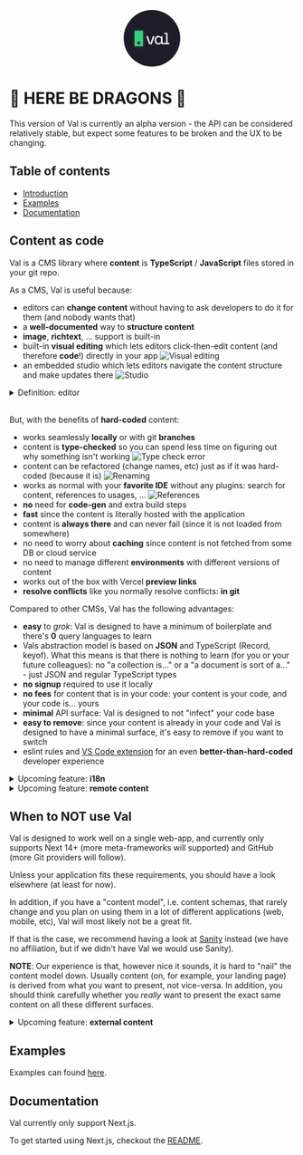 <p align="center">
  <p align="center">
    <a href="https://app.val.build">
<svg width="100" height="100" viewBox="0 0 944 944" fill="none" xmlns="http://www.w3.org/2000/svg">
<circle cx="472" cy="472" r="472" fill="#1D1C28"/>
<g filter="url(#filter0_d_14_601)">
<path d="M181 348C181 345.791 182.791 344 185 344H320C322.209 344 324 345.791 324 348V602C324 604.209 322.209 606 320 606H185C182.791 606 181 604.209 181 602V348Z" fill="#38CD80"/>
</g>
<g filter="url(#filter1_i_14_601)">
<circle cx="252" cy="550" r="24" fill="#1E1F2A"/>
</g>
<path d="M659.085 550.374H658.585H654.427C652.095 550.374 650.434 549.729 649.347 548.522C648.25 547.306 647.658 545.431 647.658 542.807V439.857C647.658 437.924 646.091 436.357 644.158 436.357H629.16C627.227 436.357 625.66 437.924 625.66 439.857V455.828C625.66 456.658 624.986 457.332 624.155 457.332C623.593 457.332 623.072 457.015 622.798 456.508C618.502 448.559 612.704 442.661 605.399 438.838C597.962 434.671 589.622 432.592 580.394 432.592C571.897 432.592 563.846 434.128 556.247 437.2C548.643 440.274 541.944 444.796 536.154 450.761L536.153 450.761C530.537 456.552 526.106 463.693 522.854 472.174C519.598 480.668 517.975 490.411 517.975 501.395V505.697C517.975 516.86 519.597 526.693 522.854 535.187C526.105 543.667 530.535 550.895 536.148 556.864L536.153 556.869L536.159 556.875C541.95 562.659 548.647 567.088 556.246 570.161L556.256 570.165C563.856 573.057 572.083 574.5 580.932 574.5C589.456 574.5 597.527 572.325 605.137 567.982C612.625 563.807 618.519 557.469 622.822 548.992C623.085 548.475 623.609 548.147 624.176 548.147H624.546C625.161 548.147 625.66 548.646 625.66 549.261C625.66 555.468 627.583 560.617 631.452 564.665L631.451 564.665L631.46 564.673C635.511 568.72 640.668 570.735 646.889 570.735H658.585H659.085H661.157H661.657H760C761.933 570.735 763.5 569.168 763.5 567.235V553.874C763.5 551.941 761.933 550.374 760 550.374H733.542C732.161 550.374 731.042 549.255 731.042 547.874V385C731.042 383.067 729.475 381.5 727.542 381.5H680.701C678.768 381.5 677.201 383.067 677.201 385V398.361C677.201 400.294 678.768 401.861 680.701 401.861H706.543C707.924 401.861 709.043 402.981 709.043 404.361V547.874C709.043 549.255 707.924 550.374 706.543 550.374H661.657H661.157H659.085ZM600.117 550.146L600.111 550.149C594.977 552.448 589.304 553.601 583.086 553.601C570.468 553.601 560.194 549.435 552.222 541.12C544.436 532.633 540.512 520.847 540.512 505.697V501.395C540.512 494.274 541.581 487.79 543.712 481.936L543.714 481.931C545.849 475.89 548.778 470.842 552.495 466.775C556.398 462.521 560.92 459.246 566.061 456.944C571.195 454.645 576.867 453.492 583.086 453.492C589.117 453.492 594.696 454.731 599.829 457.207L599.838 457.211L599.848 457.215C605.166 459.517 609.681 462.79 613.4 467.035L613.4 467.035L613.408 467.044C617.306 471.292 620.324 476.431 622.458 482.469L622.459 482.474C624.59 488.328 625.66 494.812 625.66 501.933V505.16C625.66 512.46 624.59 519.125 622.458 525.159C620.324 531.022 617.393 536.075 613.669 540.326C609.95 544.571 605.435 547.844 600.117 550.146ZM464.902 570.735C466.39 570.735 467.716 569.794 468.206 568.389L512.685 441.011C513.479 438.736 511.79 436.357 509.38 436.357H491.006C489.496 436.357 488.157 437.325 487.683 438.758L447.951 558.864C447.716 559.575 447.051 560.055 446.303 560.055C445.554 560.055 444.89 559.575 444.655 558.864L404.923 438.758C404.449 437.325 403.109 436.357 401.6 436.357H383.225C380.815 436.357 379.126 438.736 379.921 441.011L424.399 568.389C424.89 569.794 426.215 570.735 427.704 570.735H464.902Z" fill="white" stroke="white"/>
<defs>
<filter id="filter0_d_14_601" x="127.464" y="290.464" width="250.072" height="369.072" filterUnits="userSpaceOnUse" color-interpolation-filters="sRGB">
<feFlood flood-opacity="0" result="BackgroundImageFix"/>
<feColorMatrix in="SourceAlpha" type="matrix" values="0 0 0 0 0 0 0 0 0 0 0 0 0 0 0 0 0 0 127 0" result="hardAlpha"/>
<feOffset/>
<feGaussianBlur stdDeviation="26.768"/>
<feComposite in2="hardAlpha" operator="out"/>
<feColorMatrix type="matrix" values="0 0 0 0 0.219608 0 0 0 0 0.803922 0 0 0 0 0.501961 0 0 0 0.3 0"/>
<feBlend mode="normal" in2="BackgroundImageFix" result="effect1_dropShadow_14_601"/>
<feBlend mode="normal" in="SourceGraphic" in2="effect1_dropShadow_14_601" result="shape"/>
</filter>
<filter id="filter1_i_14_601" x="228" y="526" width="48" height="48" filterUnits="userSpaceOnUse" color-interpolation-filters="sRGB">
<feFlood flood-opacity="0" result="BackgroundImageFix"/>
<feBlend mode="normal" in="SourceGraphic" in2="BackgroundImageFix" result="shape"/>
<feColorMatrix in="SourceAlpha" type="matrix" values="0 0 0 0 0 0 0 0 0 0 0 0 0 0 0 0 0 0 127 0" result="hardAlpha"/>
<feOffset/>
<feGaussianBlur stdDeviation="6"/>
<feComposite in2="hardAlpha" operator="arithmetic" k2="-1" k3="1"/>
<feColorMatrix type="matrix" values="0 0 0 0 0.219608 0 0 0 0 0.803922 0 0 0 0 0.501961 0 0 0 0.3 0"/>
<feBlend mode="normal" in2="shape" result="effect1_innerShadow_14_601"/>
</filter>
</defs>
</svg>
    </a>
    <br/>
  </p>
</p>

# 🐉 HERE BE DRAGONS 🐉

This version of Val is currently an alpha version - the API can be considered relatively stable, but expect some features to be broken and the UX to be changing.

## Table of contents

- [Introduction](#content-as-code)
- [Examples](#examples)
- [Documentation](#documentation)

## Content as code

Val is a CMS library where **content** is **TypeScript** / **JavaScript** files stored in your git repo.

As a CMS, Val is useful because:

- editors can **change content** without having to ask developers to do it for them (and nobody wants that)
- a **well-documented** way to **structure content**
- **image**, **richtext**, ... support is built-in
- built-in **visual editing** which lets editors click-then-edit content (and therefore **code**!) directly in your app
  ![Visual editing](https://val.build/docs/images/visual-editing.png)
- an embedded studio which lets editors navigate the content structure and make updates there
  ![Studio](https://val.build/docs/images/studio.png)

<details>
<summary>Definition: editor</summary>
An editor in this context, is a non-technical person that edits content in your application (technical writer, proof-reader, legal, ...).
</details>

<br />

But, with the benefits of **hard-coded** content:

- works seamlessly **locally** or with git **branches**
- content is **type-checked** so you can spend less time on figuring out why something isn't working
  ![Type check error](https://val.build/docs/images/type-check-error.png)
- content can be refactored (change names, etc) just as if it was hard-coded (because it is)
  ![Renaming](https://val.build/docs/images/renaming.gif)
- works as normal with your **favorite IDE** without any plugins: search for content, references to usages, ...
  ![References](https://val.build/docs/images/references.gif)
- **no** need for **code-gen** and extra build steps
- **fast** since the content is literally hosted with the application
- content is **always there** and can never fail (since it is not loaded from somewhere)
- no need to worry about **caching** since content is not fetched from some DB or cloud service
- no need to manage different **environments** with different versions of content
- works out of the box with Vercel **preview links**
- **resolve conflicts** like you normally resolve conflicts: **in git**

Compared to other CMSs, Val has the following advantages:

- **easy** to _grok_: Val is designed to have a minimum of boilerplate and there's **0** query languages to learn
- Vals abstraction model is based on **JSON** and TypeScript (Record, keyof). What this means is that there is nothing to learn (for you or your future colleagues): no "a collection is..." or a "a document is sort of a..." - just JSON and regular TypeScript types
- **no signup** required to use it locally
- **no fees** for content that is in your code: your content is your code, and your code is... yours
- **minimal** API surface: Val is designed to not "infect" your code base
- **easy to remove**: since your content is already in your code and Val is designed to have a minimal surface, it's easy to remove if you want to switch
- eslint rules and [VS Code extension](https://marketplace.visualstudio.com/items?itemName=valbuild.vscode-val-build) for an even **better-than-hard-coded** developer experience

<details>
<summary>Upcoming feature: <strong>i18n</strong></summary>
Val will soon have support for i18n. Follow this repository to get notified when this is the case.
</details>

<details>
<summary>Upcoming feature: <strong>remote content</strong></summary>
Having hard-coded content is great for landing pages, product pages and other pages where the amount of content is manageable.

However, checking in the 10 000th blog entry in git might feel wrong (though we would say it is ok).

Therefore, Val will add `remote content` support which enables you to seamlessly move content to the cloud and back again as desired.
You code will still be the one truth, but the actual content will be hosted on [val.build](https://val.build).

`.remote()` support will also make it possible to have remote images to avoid having to put them in your repository.

There will also be specific support for remote i18n, which will make it possible to split which languages are defined in code, and which are fetched from remote.

More details on `.remote()` will follow later.

</details>

## When to NOT use Val

Val is designed to work well on a single web-app, and currently only supports Next 14+ (more meta-frameworks will supported) and GitHub (more Git providers will follow).

Unless your application fits these requirements, you should have a look elsewhere (at least for now).

In addition, if you have a "content model", i.e. content schemas, that rarely change and you plan on using them in a lot of different applications (web, mobile, etc), Val will most likely not be a great fit.

If that is the case, we recommend having a look at [Sanity](https://sanity.io) instead (we have no affiliation, but if we didn't have Val we would use Sanity).

**NOTE**: Our experience is that, however nice it sounds, it is hard to "nail" the content model down. Usually content (on, for example, your landing page) is derived from what you want to present, not vice-versa. In addition, you should think carefully whether you _really_ want to present the exact same content on all these different surfaces.

<details>
  <summary>Upcoming feature: <strong>external content</strong></summary>
Val will support external content, i.e. content from other Val projects, CMSs or DBs some time in the future.
</details>

## Examples

Examples can found [here](./examples).

## Documentation

Val currently only support Next.js.

To get started using Next.js, checkout the [README](./packages/next/README.md).

